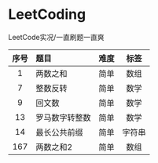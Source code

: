 # LeetCoding
LeetCode实况/一直刷题一直爽

|序号|题目|难度|标签|
|:-:|:-|:-:|:-:|
|1|两数之和|简单|数组|
|7|整数反转|简单|数学|
|9|回文数|简单|数学|
|13|罗马数字转整数|简单|数学|
|14|最长公共前缀|简单|字符串|
|167|两数之和2|简单|数组|
